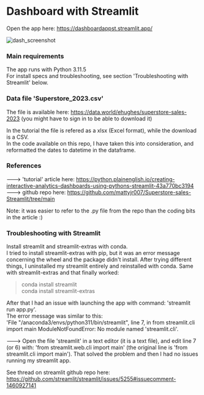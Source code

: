# Dashboard with Streamlit
Open the app here: https://dashboardappst.streamlit.app/

![dash_screenshot](https://github.com/AnneEstoppey/Streamlit_dashboard/assets/35219455/49963be2-b655-44e4-a1c9-3038cea71b6c)

### Main requirements
The app runs with Python 3.11.5<br>
For install specs and troubleshooting, see section 'Troubleshooting with Streamlit' below.

### Data file 'Superstore_2023.csv'
The file is available here: https://data.world/ehughes/superstore-sales-2023
(you might have to sign in to be able to download it)

In the tutorial the file is refered as a xlsx (Excel format), while the download is a CSV.<br>
In the code available on this repo, I have taken this into consideration, and reformatted the dates to datetime in the dataframe.

### References
---> 'tutorial' article here: https://python.plainenglish.io/creating-interactive-analytics-dashboards-using-pythons-streamlit-43a770bc3194<br>
---> github repo here: https://github.com/mattyjr007/Superstore-sales-Streamlit/tree/main<br>

Note: it was easier to refer to the .py file from the repo than the coding bits in the article :)


### Troubleshooting with Streamlit
Install streamlit and streamlit-extras with conda.<br> 
I tried to install streamlit-extras with pip, but it was an error message concerning the wheel and the package didn't install. After trying different things, I uninstalled my streamlit entirely and reinstalled with conda. Same with streamlit-extras and that finally worked:<br>
> conda install streamlit<br>
> conda install streamlit-extras

After that I had an issue with launching the app with command: 'streamlit run app.py'.<br>
The error message was similar to this:<br>
'File "<path to user>/anaconda3/envs/python311/bin/streamlit", line 7, in from streamlit.cli import main ModuleNotFoundError: No module named 'streamlit.cli'.

---> Open the file 'streamlit' in a text editor (it is a text file), and edit line 7 (or 6) with: 'from streamlit.web.cli import main' (the original line is 'from streamlit.cli import main'). That solved the problem and then I had no issues running my streamlit app.

See thread on streamlit github repo here: https://github.com/streamlit/streamlit/issues/5255#issuecomment-1460927141

